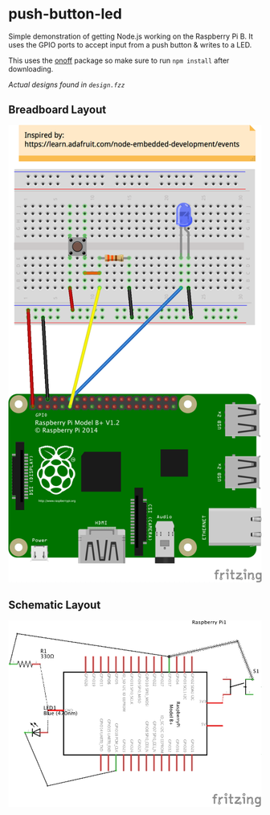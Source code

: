push-button-led
===============
Simple demonstration of getting Node.js working on the Raspberry Pi B. It uses the GPIO ports to accept input from a push button & writes to a LED.

This uses the [onoff](https://www.npmjs.com/package/onoff) package so make sure to run `npm install` after downloading.

*Actual designs found in `design.fzz`*

Breadboard Layout
-----------------
![](design_bb.png)

Schematic Layout
----------------
![](design_schem.png)